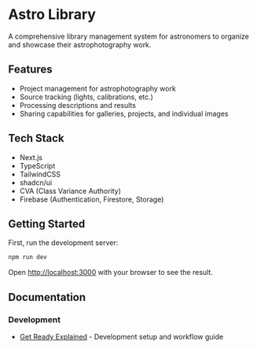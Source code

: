 # Astro Library

A comprehensive library management system for astronomers to organize and showcase their astrophotography work.

## Features

-   Project management for astrophotography work
-   Source tracking (lights, calibrations, etc.)
-   Processing descriptions and results
-   Sharing capabilities for galleries, projects, and individual images

## Tech Stack

-   Next.js
-   TypeScript
-   TailwindCSS
-   shadcn/ui
-   CVA (Class Variance Authority)
-   Firebase (Authentication, Firestore, Storage)

## Getting Started

First, run the development server:

```bash
npm run dev
```

Open [http://localhost:3000](http://localhost:3000) with your browser to see the result.

## Documentation

### Development

-   [Get Ready Explained](./docs/get-ready-explained.md) - Development setup and workflow guide
